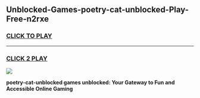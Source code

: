 
## Unblocked-Games-poetry-cat-unblocked-Play-Free-n2rxe
<h3>
<a href="https://premium76.site?title=poetry-cat-unblocked&ref=23A">CLICK TO PLAY</a></h3>
<hr>

<h3>
<a href="https://premium76.site?title=poetry-cat-unblocked&ref=23A">CLICK 2 PLAY</a>
  
</h3>

<a href="https://premium76.site?title=poetry-cat-unblocked&ref=23A"><img src="https://clearcache.store/games.png"></a>


**poetry-cat-unblocked games unblocked: Your Gateway to Fun and Accessible Online Gaming**
